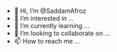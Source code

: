 - 👋 Hi, I’m @SaddamAfroz
- 👀 I’m interested in ...
- 🌱 I’m currently learning ...
- 💞️ I’m looking to collaborate on ...
- 📫 How to reach me ...

<!---
SaddamAfroz/SaddamAfroz is a ✨ special ✨ repository because its `README.md` (this file) appears on your GitHub profile.
You can click the Preview link to take a look at your changes.
--->
